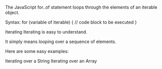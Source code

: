 The JavaScript for..of statement loops through the elements of an iterable object.


Syntax:
for (variable of iterable) {
  // code block to be executed
}


Iterating
Iterating is easy to understand.

It simply means looping over a sequence of elements.

Here are some easy examples:

Iterating over a String
Iterating over an Array